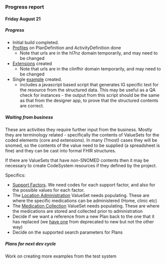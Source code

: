 <!-- progress.md {% comment %}
*****************************************************************************************
*                            WARNING: DO NOT EDIT THIS FILE                             *
*                                                                                       *
* This file is generated by SUSHI. Any edits you make to this file will be overwritten. *
*                                                                                       *
* To change the contents of this file, edit the original source file at:                *
* ig-data/input/pagecontent/progress.md                                                 *
*****************************************************************************************
{% endcomment %} -->
### Progress report


#### Friday August 21

##### Progress

* Initial build completed. 
* [Profiles](http://build.fhir.org/ig/HL7NZ/cca/branches/master/profiles.html) on PlanDefinition and ActivityDefinition done
  * Note that urls are in the hl7nz domain temporarily, and may need to be changed
* [Extensions](http://build.fhir.org/ig/HL7NZ/cca/branches/master/extensions.html) created
  * Note that urls are in the clinfhir domain temporarily, and may need to be changed
* Single [example]() created.
  * includes a javascript based script that generates IG specific text for the resource from the structured data. This may be useful as a QA check for instances - the output from this script should be the same as that from the designer app, to prove that the structured contents are correct.

##### Waiting from business

These are activities they require further input from the business. Mostly they are terminology related - specifically the contents of ValueSets for the coded elements (core and extensions). In many (?most) cases they will be snomed, so the contents of the value need to be supplied (a spreadsheet is fine) and they can be cast into formal FHIR structures. 

If there are ValueSets that have non-SNOMED contents then it may be necessary to create CodeSystem resources if they defined by the project.

Specifics:

* [Support Factors](StructureDefinition-support-factor.html). We need codes for each support factor, and also for the possible values for each factor. 
* The [Location Administration](ValueSet-location-administration.html) ValueSet needs populating. These are where the specific medications can be administered (Home, clinic etc)
* The [Medication Collection](ValueSet-location-medication-collection.html) ValueSet needs populating. These are where the medications are stored and collected prior to administration
* Decide if we want a reference from a new Plan back to the one that it has replaced (we [have one](StructureDefinition-replaced-by.html) from deprecated to new but not the other way)
* Decide on the supported search parameters for Plans

##### Plans for next dev cycle

Work on creating more examples from the test system






